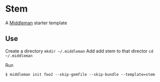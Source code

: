 # Stem

A [Middleman](http://www.middlemanapp.com) starter template

## Use

Create a directory `mkdir ~/.middleman` 
Add add stem to that director `cd ~/.middleman` 

Run 

`$ middleman init foo2 --skip-gemfile --skip-bundle --template=stem`
